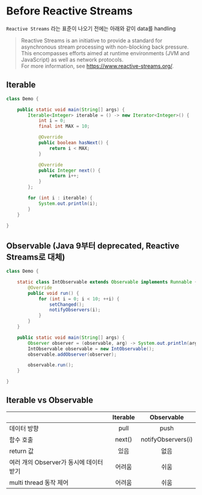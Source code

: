 # Before Reactive Streams

`Reactive Streams` 라는 표준이 나오기 전에는 아래와 같이 data를 handling
> Reactive Streams is an initiative to provide a standard for asynchronous stream processing with non-blocking back
> pressure.  
> This encompasses efforts aimed at runtime environments (JVM and JavaScript) as well as network protocols.  
> For more information, see <https://www.reactive-streams.org/>.

## Iterable

```java
class Demo {

	public static void main(String[] args) {
		Iterable<Integer> iterable = () -> new Iterator<Integer>() {
			int i = 0;
			final int MAX = 10;

			@Override
			public boolean hasNext() {
				return i < MAX;
			}

			@Override
			public Integer next() {
				return i++;
			}
		};

		for (int i : iterable) {
			System.out.println(i);
		}
	}

}
```

## Observable (Java 9부터 deprecated, Reactive Streams로 대체)

```java
class Demo {

	static class IntObservable extends Observable implements Runnable {
		@Override
		public void run() {
			for (int i = 0; i < 10; ++i) {
				setChanged();
				notifyObservers(i);
			}
		}
	}

	public static void main(String[] args) {
		Observer observer = (observable, arg) -> System.out.println(arg);
		IntObservable observable = new IntObservable();
		observable.addObserver(observer);

		observable.run();
	}

}
```

## Iterable vs Observable

|                            | Iterable |     Observable     |
|----------------------------|:--------:|:------------------:|
| 데이터 방향                     |   pull   |        push        |
| 함수 호출                      |  next()  | notifyObservers(i) |
| return 값                   |    있음    |         없음         |
| 여러 개의 Observer가 동시에 데이터 받기 |   어려움    |         쉬움         |
| multi thread 동작 제어         |   어려움    |         쉬움         |
